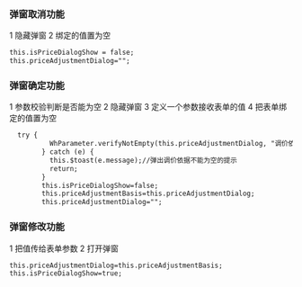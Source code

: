### 弹窗取消功能
1 隐藏弹窗
2 绑定的值置为空
```html
this.isPriceDialogShow = false;
this.priceAdjustmentDialog="";
```

### 弹窗确定功能
1 参数校验判断是否能为空
2 隐藏弹窗
3 定义一个参数接收表单的值
4 把表单绑定的值置为空
```html
  try {
          WhParameter.verifyNotEmpty(this.priceAdjustmentDialog, "调价依据");
        } catch (e) {
          this.$toast(e.message);//弹出调价依据不能为空的提示
          return;
        }
        this.isPriceDialogShow=false;
        this.priceAdjustmentBasis=this.priceAdjustmentDialog;
        this.priceAdjustmentDialog="";
```

### 弹窗修改功能
1 把值传给表单参数
2 打开弹窗
```html
this.priceAdjustmentDialog=this.priceAdjustmentBasis;
this.isPriceDialogShow=true;
```
